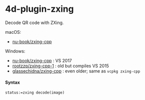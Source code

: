 
# 4d-plugin-zxing
Decode QR code with ZXing.

macOS: 

* [nu-book/zxing-cpp](https://github.com/nu-book/zxing-cpp/releases)

Windows: 

* [nu-book/zxing-cpp](https://github.com/nu-book/zxing-cpp/releases) : VS 2017
* [rootzzp/zxing-cpp-1](https://github.com/rootzzp/zxing-cpp-1) : old but compiles VS 2015
* [glassechidna/zxing-cpp](https://github.com/glassechidna/zxing-cpp) : even older; same as `vcpkg zxing-cpp`

#### Syntax

```4d
status:=zxing decode(image)
```
